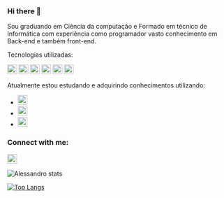 ### Hi there 👋

Sou graduando em Ciência da computação e Formado em técnico de Informática com experiência como programador vasto conhecimento em Back-end e também front-end.
<p>Tecnologias utilizadas:</p>

  <img height="22" width="22" src="https://cdn.simpleicons.org/javascript/#F7DF1E" alt="js-logo"/>   <img height="22" width="22" src="https://cdn.simpleicons.org/html5/#F7DF1E" alt="html-logo"/>   <img height="22" width="22" src="https://cdn.simpleicons.org/css3/#1572B6" alt="css3-logo"/>   <img height="22" width="22" src="https://cdn.simpleicons.org/bootstrap" alt="bootstrap-logo"/>   <img height="22" width="22" src="https://img.shields.io/badge/Java-ED8B00?style=for-the-badge&logo=java&logoColor=white" alt="java-logo"/>   <img height="22" width="22" src="https://cdn.simpleicons.org/postgresql" alt="postgresql-logo"/>
  
Atualmente estou estudando e adquirindo conhecimentos utilizando:

  - <img height="22" width="22" src="https://cdn.simpleicons.org/javascript/#F7DF1E" alt="js-logo"/>
  - <img height="22" width="22" src="https://cdn.simpleicons.org/react" alt="react-logo"/>
  - <img height="22" width="22" src="https://cdn.simpleicons.org/nodedotjs" alt="nodedotjs-logo"/>

### Connect with me:

  <a href="https://www.linkedin.com/in/alessandro-schuquel-pedroso-2b9109214/" target="_blank"><img height="22" width="22" src="https://cdn.simpleicons.org/linkedin" alt="linkedin-logo"/></a>
  
![Alessandro stats](https://github-readme-stats.vercel.app/api?username=AlessandroPedroso&hide=contribs,prs)

[![Top Langs](https://github-readme-stats.vercel.app/api/top-langs/?username=AlessandroPedroso)](https://github.com/anuraghazra/github-readme-stats)

